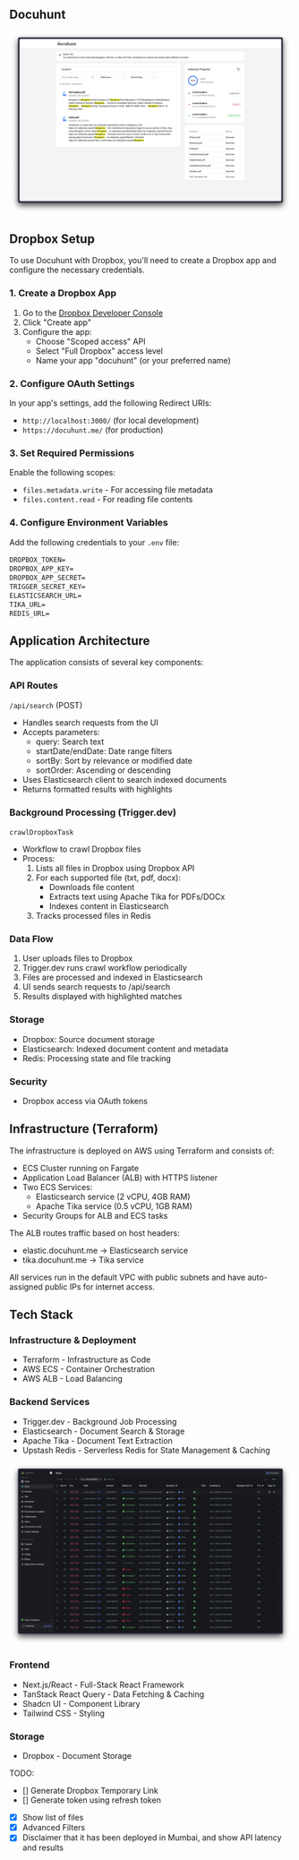 ## Docuhunt

![Docuhunt Screenshot](./screenshots/docuhunt.png)

## Dropbox Setup

To use Docuhunt with Dropbox, you'll need to create a Dropbox app and configure the necessary credentials.

### 1. Create a Dropbox App

1. Go to the [Dropbox Developer Console](https://www.dropbox.com/developers)
2. Click "Create app"
3. Configure the app:
   - Choose "Scoped access" API
   - Select "Full Dropbox" access level
   - Name your app "docuhunt" (or your preferred name)

### 2. Configure OAuth Settings

In your app's settings, add the following Redirect URIs:

- `http://localhost:3000/` (for local development)
- `https://docuhunt.me/` (for production)

### 3. Set Required Permissions

Enable the following scopes:

- `files.metadata.write` - For accessing file metadata
- `files.content.read` - For reading file contents

### 4. Configure Environment Variables

Add the following credentials to your `.env` file:

```
DROPBOX_TOKEN=
DROPBOX_APP_KEY=
DROPBOX_APP_SECRET=
TRIGGER_SECRET_KEY=
ELASTICSEARCH_URL=
TIKA_URL=
REDIS_URL=
```

## Application Architecture

The application consists of several key components:

### API Routes

`/api/search` (POST)

- Handles search requests from the UI
- Accepts parameters:
  - query: Search text
  - startDate/endDate: Date range filters
  - sortBy: Sort by relevance or modified date
  - sortOrder: Ascending or descending
- Uses Elasticsearch client to search indexed documents
- Returns formatted results with highlights

### Background Processing (Trigger.dev)

`crawlDropboxTask`

- Workflow to crawl Dropbox files
- Process:
  1. Lists all files in Dropbox using Dropbox API
  2. For each supported file (txt, pdf, docx):
     - Downloads file content
     - Extracts text using Apache Tika for PDFs/DOCx
     - Indexes content in Elasticsearch
  3. Tracks processed files in Redis

### Data Flow

1. User uploads files to Dropbox
2. Trigger.dev runs crawl workflow periodically
3. Files are processed and indexed in Elasticsearch
4. UI sends search requests to /api/search
5. Results displayed with highlighted matches

### Storage

- Dropbox: Source document storage
- Elasticsearch: Indexed document content and metadata
- Redis: Processing state and file tracking

### Security

- Dropbox access via OAuth tokens

## Infrastructure (Terraform)

The infrastructure is deployed on AWS using Terraform and consists of:

- ECS Cluster running on Fargate
- Application Load Balancer (ALB) with HTTPS listener
- Two ECS Services:
  - Elasticsearch service (2 vCPU, 4GB RAM)
  - Apache Tika service (0.5 vCPU, 1GB RAM)
- Security Groups for ALB and ECS tasks

The ALB routes traffic based on host headers:

- elastic.docuhunt.me -> Elasticsearch service
- tika.docuhunt.me -> Tika service

All services run in the default VPC with public subnets and have auto-assigned public IPs for internet access.

## Tech Stack

### Infrastructure & Deployment

- Terraform - Infrastructure as Code
- AWS ECS - Container Orchestration
- AWS ALB - Load Balancing

### Backend Services

- Trigger.dev - Background Job Processing
- Elasticsearch - Document Search & Storage
- Apache Tika - Document Text Extraction
- Upstash Redis - Serverless Redis for State Management & Caching

![Trigger Dev Workflows](./screenshots/trigger-dev.png)

### Frontend

- Next.js/React - Full-Stack React Framework
- TanStack React Query - Data Fetching & Caching
- Shadcn UI - Component Library
- Tailwind CSS - Styling

### Storage

- Dropbox - Document Storage

TODO:

- [] Generate Dropbox Temporary Link
- [] Generate token using refresh token
- [x] Show list of files
- [x] Advanced Filters
- [x] Disclaimer that it has been deployed in Mumbai, and show API latency and results
